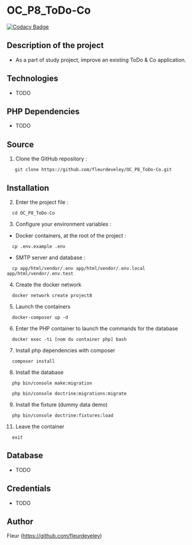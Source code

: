 # OC_P8_ToDo-Co

[![Codacy Badge](https://app.codacy.com/project/badge/Grade/4c042271eef54a0ea00b77be1288a036)](https://www.codacy.com/gh/fleurdeveley/OC_P8_ToDo-Co/dashboard?utm_source=github.com&amp;utm_medium=referral&amp;utm_content=fleurdeveley/OC_P8_ToDo-Co&amp;utm_campaign=Badge_Grade)

## Description of the project
* As a part of study project, improve an existing ToDo & Co application.

## Technologies
* TODO

## PHP Dependencies
* TODO

## Source
1. Clone the GitHub repository :
```
   git clone https://github.com/fleurdeveley/OC_P8_ToDo-Co.git
```

## Installation
2. Enter the project file :
```
  cd OC_P8_ToDo-Co
```

3. Configure your environment variables :
* Docker containers, at the root of the project :
```
  cp .env.example .env
```
* SMTP server and database :
```
  cp app/html/vendor/.env app/html/vendor/.env.local app/html/vendor/.env.test
```

4. Create the docker network
```
  docker network create project8
```

5. Launch the containers
```
  docker-composer up -d
```

6. Enter the PHP container to launch the commands for the database
```
  docker exec -ti [nom du container php] bash
```

7. Install php dependencies with composer
```
  composer install
```

8. Install the database
```
  php bin/console make:migration
```
```
  php bin/console doctrine:migrations:migrate
```

9. Install the fixture (dummy data demo)
```
  php bin/console doctrine:fixtures:load
```

11. Leave the container
```
  exit
```

## Database
* TODO

## Credentials
* TODO

## Author
Fleur (https://github.com/fleurdeveley)
